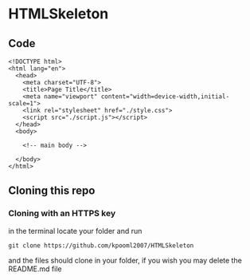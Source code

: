 # HTMLSkeleton

## Code

```
<!DOCTYPE html>
<html lang="en">
  <head>
    <meta charset="UTF-8">
    <title>Page Title</title>
    <meta name="viewport" content="width=device-width,initial-scale=1">
    <link rel="stylesheet" href="./style.css">
    <script src="./script.js"></script>
  </head>
  <body>

    <!-- main body -->

  </body>
</html> 
```

## Cloning this repo

### Cloning with an HTTPS key
in the terminal locate your folder and run
```
git clone https://github.com/kpooml2007/HTMLSkeleton
```
and the files should clone in your folder, if you wish you may delete the README.md file
